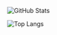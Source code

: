 ![GitHub Stats](https://github-readme-stats.vercel.app/api?username=Omskka&theme=tokyonight)



![Top Langs](https://github-readme-stats.vercel.app/api/top-langs/?username=Omskka&layout=compact&theme=tokyonight)
